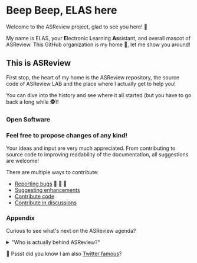 # Beep Beep, ELAS here

Welcome to the ASReview project, glad to see you here! :wave:

My name is ELAS, your **E**lectronic **L**earning **As**sistant, and overall mascot of ASReview.
This GitHub organization is my home 🏡, let me show you around!

## This is ASReview
First stop, the heart of my home is the ASReview repository, the source code of ASReview LAB and the place where I actually get to help you! 

You can dive into the history and see where it all started (but you have to go back a long while 🕵️)! 

### Open Software



### Feel free to propose changes of any kind!
Your ideas and input are very much appreciated.
From contributing to source code to improving readability of the documentation, all suggestions are welcome!

There are multiple ways to contribute:
- [Reporting bugs](https://github.com/asreview/asreview/blob/master/CONTRIBUTING.md#reporting-bugs) :bug: :ant: 🐞
- [Suggesting enhancements](https://github.com/asreview/asreview/blob/master/CONTRIBUTING.md#feature-request)
- [Contribute code](https://github.com/asreview/asreview/blob/master/CONTRIBUTING.md#contribute-code)
- [Contribute in discussions](https://github.com/asreview/asreview/blob/master/CONTRIBUTING.md#discussions)

### Appendix
Curious to see what's next on the ASReview agenda?


<details> 
	<summary>"Who is actually behind ASReview?"</summary>
	<br>
	<ul>
	<li> ASReview is developed as a research project at Utrecht University under the lead of <a href="https://https://www.rensvandeschoot.com/">prof. dr. Rens van de schoot</a> and lead engineer <a href="https://github.com/J535D165">Jonathan de Bruin</a> </li>
		<li>Co-coordinators of ASReview are:
			<ul>
				<li><a href="https://daob.nl/">Prof. dr. Daniel Oberski</a></li>
				<li><a href="https://en.larstummers.com/">Prof. dr. Lars Tummers </a></li>
				<li><a href="https://ayoubbagheri.nl/">Dr. Ayoub Bagheri</a></li>
        <li><a href="https://nl.linkedin.com/in/brinkhuis">Dr. Matthieu Brinkhuis</a></li>
			</ul>
		</li>
		<li> Many more people are involved in the development of ASReview! Take a look at the <a href="https://github.com/orgs/asreview/people"> people page</a> 😄 </li>
	</ul>
</details>



🤫 Pssst did you know I am also [Twitter famous](https://twitter.com/asreviewlab)?
